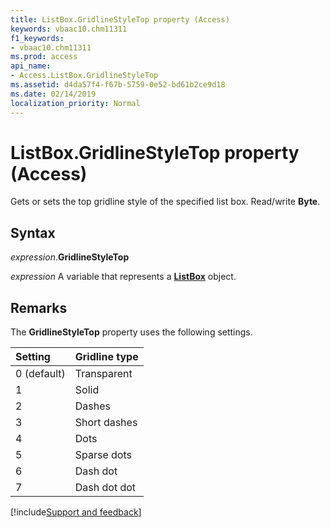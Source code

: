 ```yaml
---
title: ListBox.GridlineStyleTop property (Access)
keywords: vbaac10.chm11311
f1_keywords:
- vbaac10.chm11311
ms.prod: access
api_name:
- Access.ListBox.GridlineStyleTop
ms.assetid: d4da57f4-f67b-5759-0e52-bd61b2ce9d18
ms.date: 02/14/2019
localization_priority: Normal
---
```



# ListBox.GridlineStyleTop property (Access)

Gets or sets the top gridline style of the specified list box. Read/write **Byte**.


## Syntax

_expression_.**GridlineStyleTop**

_expression_ A variable that represents a **[ListBox](Access.ListBox.md)** object.


## Remarks

The **GridlineStyleTop** property uses the following settings.

|Setting|Gridline type|
|:-----|:-----|
|0 (default)|Transparent|
|1|Solid|
|2|Dashes|
|3|Short dashes|
|4|Dots|
|5|Sparse dots|
|6|Dash dot|
|7|Dash dot dot|



[!include[Support and feedback](~/includes/feedback-boilerplate.md)]


